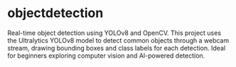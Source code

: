 # objectdetection
Real-time object detection using YOLOv8 and OpenCV. This project uses the Ultralytics YOLOv8 model to detect common objects through a webcam stream, drawing bounding boxes and class labels for each detection. Ideal for beginners exploring computer vision and AI-powered detection.
